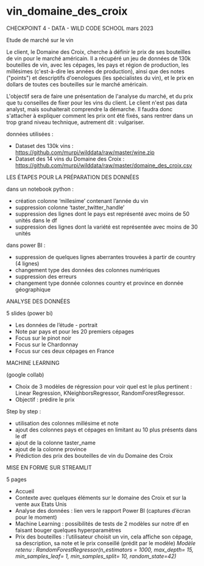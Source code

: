 # vin_domaine_des_croix

CHECKPOINT 4 - DATA -  WILD CODE SCHOOL
mars 2023


Etude de marché sur le vin

Le client, le Domaine des Croix, cherche à définir le prix de ses bouteilles de vin pour le marché américain. Il a récupéré un jeu de données de 130k bouteilles de vin, avec les cépages, les pays et région de production, les millésimes (c'est-à-dire les années de production), ainsi que des notes ("points") et descriptifs d'oenologues (les spécialistes du vin), et le prix en dollars de toutes ces bouteilles sur le marché américain.

L'objectif sera de faire une présentation de l'analyse du marché, et du prix que tu conseilles de fixer pour les vins du client. Le client n'est pas data analyst, mais souhaiterait comprendre la démarche. Il faudra donc s'attacher à expliquer comment les prix ont été fixés, sans rentrer dans un trop grand niveau technique, autrement dit : vulgariser.

données utilisées : 

* Dataset des 130k vins : https://github.com/murpi/wilddata/raw/master/wine.zip 
* Dataset des 14 vins du Domaine des Croix : https://github.com/murpi/wilddata/raw/master/domaine_des_croix.csv 


LES ÉTAPES POUR LA PRÉPARATION DES DONNÉES

dans un notebook python : 
* création colonne ‘millesime’ contenant l’année du vin
* suppression colonne ‘taster_twitter_handle’
* suppression des lignes dont le pays est représenté avec moins de 50 unités dans le df
* suppression des lignes dont la variété est représentée avec moins de 30 unités


dans power BI : 
* suppression de quelques lignes aberrantes trouvées à partir de country (4 lignes)
* changement type des données des colonnes numériques
* suppression des erreurs
* changement type donnée colonnes country et province en donnée géographique


ANALYSE DES DONNÉES 

5 slides (power bi)

* Les données de l’étude - portrait
* Note par pays et pour les 20 premiers cépages
* Focus sur le pinot noir
* Focus sur le Chardonnay
* Focus sur ces deux cépages en France


MACHINE LEARNING

(google collab)

* Choix de 3 modèles de régression pour voir quel est le plus pertinent : Linear Regression, KNeighborsRegressor, RandomForestRegressor.
* Objectif : prédire le prix

Step by step : 
* utilisation des colonnes millésime et note
* ajout des colonnes pays et cépages en limitant au 10 plus présents dans le df
* ajout de la colonne taster_name
* ajout de la colonne province
* Prédiction des prix des bouteilles de vin du Domaine des Croix 


MISE EN FORME SUR STREAMLIT

5 pages

* Accueil
* Contexte avec quelques éléments sur le domaine des Croix et sur la vente aux Etats Unis
* Analyse des données : lien vers le rapport Power BI (captures d’écran pour le moment)
* Machine Learning : possibilités de tests de 2 modèles sur notre df en faisant bouger quelques hyperparamètres 
* Prix des bouteilles : l’utilisateur choisit un vin, cela affiche son cépage, sa description, sa note et le prix conseillé (prédit par le modèle)
*Modèle retenu : RandomForestRegressor(n_estimators = 1000, max_depth= 15, min_samples_leaf= 1, min_samples_split= 10, random_state=42)*
